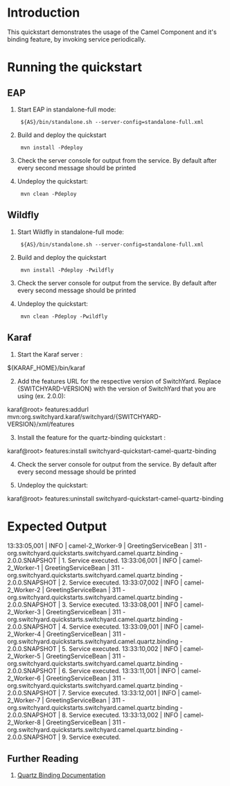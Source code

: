 Introduction
============
This quickstart demonstrates the usage of the Camel Component and it's binding feature, by invoking 
service periodically.

Running the quickstart
======================


EAP
----------
1. Start EAP in standalone-full mode:

        ${AS}/bin/standalone.sh --server-config=standalone-full.xml

2. Build and deploy the quickstart

        mvn install -Pdeploy

3. Check the server console for output from the service. By default after every second
   message should be printed

4. Undeploy the quickstart:

        mvn clean -Pdeploy


Wildfly
----------
1. Start Wildfly in standalone-full mode:

        ${AS}/bin/standalone.sh --server-config=standalone-full.xml

2. Build and deploy the quickstart

        mvn install -Pdeploy -Pwildfly

3. Check the server console for output from the service. By default after every second
message should be printed

4. Undeploy the quickstart:

        mvn clean -Pdeploy -Pwildfly


Karaf
----------
1. Start the Karaf server :

${KARAF_HOME}/bin/karaf

2. Add the features URL for the respective version of SwitchYard.   Replace {SWITCHYARD-VERSION}
with the version of SwitchYard that you are using (ex. 2.0.0): 

karaf@root> features:addurl mvn:org.switchyard.karaf/switchyard/{SWITCHYARD-VERSION}/xml/features

3. Install the feature for the quartz-binding quickstart :

karaf@root> features:install switchyard-quickstart-camel-quartz-binding

4. Check the server console for output from the service. By default after every second
message should be printed

5. Undeploy the quickstart:

karaf@root> features:uninstall switchyard-quickstart-camel-quartz-binding



Expected Output
=================
13:33:05,001 | INFO  | camel-2_Worker-9 | GreetingServiceBean              | 311 - org.switchyard.quickstarts.switchyard.camel.quartz.binding - 2.0.0.SNAPSHOT | 1. Service executed.
13:33:06,001 | INFO  | camel-2_Worker-1 | GreetingServiceBean              | 311 - org.switchyard.quickstarts.switchyard.camel.quartz.binding - 2.0.0.SNAPSHOT | 2. Service executed.
13:33:07,002 | INFO  | camel-2_Worker-2 | GreetingServiceBean              | 311 - org.switchyard.quickstarts.switchyard.camel.quartz.binding - 2.0.0.SNAPSHOT | 3. Service executed.
13:33:08,001 | INFO  | camel-2_Worker-3 | GreetingServiceBean              | 311 - org.switchyard.quickstarts.switchyard.camel.quartz.binding - 2.0.0.SNAPSHOT | 4. Service executed.
13:33:09,001 | INFO  | camel-2_Worker-4 | GreetingServiceBean              | 311 - org.switchyard.quickstarts.switchyard.camel.quartz.binding - 2.0.0.SNAPSHOT | 5. Service executed.
13:33:10,002 | INFO  | camel-2_Worker-5 | GreetingServiceBean              | 311 - org.switchyard.quickstarts.switchyard.camel.quartz.binding - 2.0.0.SNAPSHOT | 6. Service executed.
13:33:11,001 | INFO  | camel-2_Worker-6 | GreetingServiceBean              | 311 - org.switchyard.quickstarts.switchyard.camel.quartz.binding - 2.0.0.SNAPSHOT | 7. Service executed.
13:33:12,001 | INFO  | camel-2_Worker-7 | GreetingServiceBean              | 311 - org.switchyard.quickstarts.switchyard.camel.quartz.binding - 2.0.0.SNAPSHOT | 8. Service executed.
13:33:13,002 | INFO  | camel-2_Worker-8 | GreetingServiceBean              | 311 - org.switchyard.quickstarts.switchyard.camel.quartz.binding - 2.0.0.SNAPSHOT | 9. Service executed.




## Further Reading

1. [Quartz Binding Documentation](https://docs.jboss.org/author/display/SWITCHYARD/Quartz)
